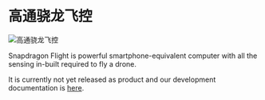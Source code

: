 # 高通骁龙飞控

![高通骁龙飞控](../../images/snapdragon_flight_hero.jpg)

Snapdragon Flight is powerful smartphone-equivalent computer with all the sensing in-built required to fly a drone.

It is currently not yet released as product and our development documentation is [here](http://dev.px4.io/hardware-snapdragon.html).